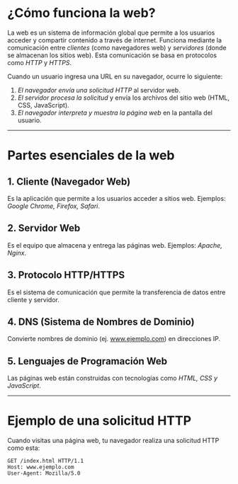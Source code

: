 # ¿Cómo funciona la web?

La web es un sistema de información global que permite a los usuarios acceder y compartir contenido a través de internet. Funciona mediante la comunicación entre *clientes* (como navegadores web) y *servidores* (donde se almacenan los sitios web). Esta comunicación se basa en protocolos como *HTTP* y *HTTPS*.

Cuando un usuario ingresa una URL en su navegador, ocurre lo siguiente:

1. *El navegador envía una solicitud HTTP* al servidor web.
2. *El servidor procesa la solicitud* y envía los archivos del sitio web (HTML, CSS, JavaScript).
3. *El navegador interpreta y muestra la página web* en la pantalla del usuario.

---

# Partes esenciales de la web

## 1. Cliente (Navegador Web)
Es la aplicación que permite a los usuarios acceder a sitios web. Ejemplos: *Google Chrome, Firefox, Safari*.

## 2. Servidor Web
Es el equipo que almacena y entrega las páginas web. Ejemplos: *Apache, Nginx*.

## 3. Protocolo HTTP/HTTPS
Es el sistema de comunicación que permite la transferencia de datos entre cliente y servidor.

## 4. DNS (Sistema de Nombres de Dominio)
Convierte nombres de dominio (ej. www.ejemplo.com) en direcciones IP.

## 5. Lenguajes de Programación Web
Las páginas web están construidas con tecnologías como *HTML, CSS y JavaScript*.

---

# Ejemplo de una solicitud HTTP

Cuando visitas una página web, tu navegador realiza una solicitud HTTP como esta:

```http
GET /index.html HTTP/1.1
Host: www.ejemplo.com
User-Agent: Mozilla/5.0